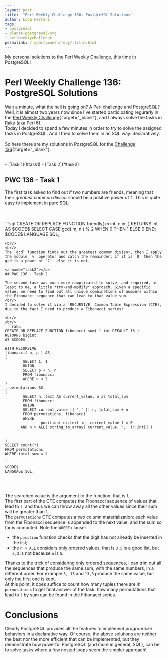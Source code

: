 ```yaml
---
layout: post
title:  "Perl Weekly Challenge 136: PostgreSQL Solutions"
author: Luca Ferrari
tags:
- postgresql
- planet-postgresql-org
- perlweeklychallenge
permalink: /:year/:month/:day/:title.html
---
```

My personal solutions to the Perl Weekly Challenge, this time in PostgreSQL!

# Perl Weekly Challenge 136: PostgreSQL Solutions

Wait a minute, what the hell is going on? A Perl challenge and PostgreSQL?
<br/>
Well, it is almost two years now since I've started participating regurarly in the [Perl Weekly Challenge](https://perlweeklychallenge.org/){:target="_blank"}, and I always solve the tasks in Raku (aka Perl 6).
<br/>
Today I decided to spend a few minutes in order to try to solve the assigned tasks in PostgreSQL. And I tried to solve them in an SQL way: declaratively.
<br/>
<br/>
So here there are my solutions in PostgreSQL for the [Challenge 136](https://perlweeklychallenge.org/blog/perl-weekly-challenge-0136/){:target="_blank"}.

<br/>
- [Task 1](#task1)
- [Task 2](#task2)




<a name="task1"></a>
## PWC 136 - Task 1

The first task asked to find out if two numbers are friends, meaning that their *greatest common divisor* should be a positive power of `2`. This is quite easy to implement in pure SQL:

<br/>
<br/>
```sql
CREATE OR REPLACE FUNCTION friendly( m int, n int )
RETURNS int
AS $CODE$
   SELECT
        CASE gcd( m, n ) % 2
             WHEN 0  THEN 1
             ELSE 0
        END;
$CODE$
LANGUAGE SQL;

```
<br/>
<br/>
The `gcd` function finds out the greatest common divisor, then I apply the module `%` operator and catch the remainder: if it is `0` then the gcd is a power of `2`, else it is not.

<a name="task2"></a>
## PWC 136 - Task 2

The second task was much more complicated to solve, and required, at least to me, a little *try-and-modify* approach. Given a specific value, we need to find out all unique combinations of numbers within the Fibonacci sequence that can lead to that value sum.
<br/>
I decided to solve it via a `RECURSIVE` Common Table Expression (CTE), due to the fact I need to produce a Fibonacci series:

<br/>
<br/>
```raku
CREATE OR REPLACE FUNCTION fibonacci_sum( l int DEFAULT 16 )
RETURNS bigint
AS $CODE$

WITH RECURSIVE
fibonacci( n, p ) AS
(
        SELECT 1, 1
        UNION
        SELECT p + n, n
        FROM fibonacci
        WHERE n < l
)
, permutations AS
(
        SELECT n::text AS current_value, n as total_sum
        FROM fibonacci
        UNION
        SELECT current_value || ',' || n, total_sum + n
        FROM permutations, fibonacci
        WHERE
                position( n::text in  current_value ) = 0
       AND n > ALL( string_to_array( current_value, ',' )::int[] )


)
SELECT count(*)
FROM permutations
WHERE total_sum = l
;

$CODE$
LANGUAGE SQL;

```
<br/>
<br/>

The searched value is the argument to the function, that is `l`.
<br/>
The first part of the CTE computes the Fibonacci sequence of values that lead to `l`, and thus we can throw away all the other values since their sum will be greater than `l`.
<br/>
The `permutations` CTE computes a two column materialization: each value from the Fibonacci sequence is appended to the next value, and the sum so far is computed. Note the `WHERE` clause:
- the `position` function checks that the digit has not already be inserted in the list;
- the `n > ALL` considers only ordered values, that is `3,5` is a good list, but `5,3` is not because `n` is `5`.

Thanks to the trick of considering only ordered sequences, I can trim out all the sequences that produce the same sum, with the same numbers, in a different order. For example `3, 13` and `13,3` produce the same value, but only the first one is kept.
<br/>
At this point, it does suffice to count how many tuples there are in `permutations` to get final answer of the task: how many permutations that lead to `l` by sum can be found in the Fibonacci series.


# Conclusions

Clearly PostgreSQL provides all the features to implement *program-like* behaviors in a declarative way. Of course, the above solutions are neither the best nor the more efficient that can be implemented, but they demonstrate how powerful PostgreSQL (and more in general, SQL), can be to solve tasks where a few nested loops seem the simpler approach!
